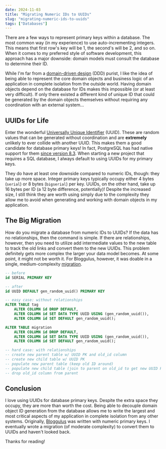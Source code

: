 ```yaml
---
date: 2024-11-03
title: "Migrating Numeric IDs to UUIDs"
slug: "migrating-numeric-ids-to-uuids"
tags: ["Databases"]
---
```


There are a few ways to represent primary keys within a database.
The most common way (in my experience) to use auto-incrementing integers.
This means that first row's key will be 1, the second's will be 2, and so on.
When it comes to my preferred style of software development, this approach has a major downside: domain models must consult the database to determine their ID.

While I'm far from a [domain-driven design](https://en.wikipedia.org/wiki/Domain-driven_design) (DDD) purist, I like the idea of being able to represent the core domain objects and business logic of an application in complete isolation from the outside world.
Having domain objects depend on the database for IDs makes this impossible (or at least very difficult).
If only there existed a different kind of unique ID that could be generated by the domain objects themselves without requiring any coordination with an external system...

## UUIDs for Life

Enter the wonderful [Universally Unique Identifier](https://en.wikipedia.org/wiki/Universally_unique_identifier) (UUID).
These are random values that can be generated without coordination and are **extremely** unlikely to ever collide with another UUID.
This makes them a good candidate for database primary keys!
In fact, PostgreSQL has had native support for them [since version 8.3](https://www.postgresql.org/docs/8.3/release-8-3.html).
When starting a new project that requires a SQL database, I always default to using UUIDs for my primary keys.

They do have at least one downside compared to numeric IDs, though: they take up more space.
Integer primary keys typically occupy either 4 bytes (`serial`) or 8 bytes (`bigserial`) per key.
UUIDs, on the other hand, take up 16 bytes per ID (a 12 byte difference, potentially)!
Despite the increased size, I still think they are worth using simply due to the complexity they allow me to avoid when generating and working with domain objects in my application.

## The Big Migration

How do you migrate a database from numeric IDs to UUIDs?
If the data has no relationships, then the command is simple.
If there are relationships, however, then you need to utilize add intermediate values to the new table to track the old links and convert them to the new UUIDs.
This problem definitely gets more complex the larger your data model becomes.
At some point, it might not be worth it.
For Bloggulus, however, it was doable in a single, medium-complexity [migration](https://github.com/theandrew168/bloggulus/blob/main/migrations/0005_convert_ids_to_uuid.sql).

```sql
-- before
id SERIAL PRIMARY KEY

-- after
id UUID DEFAULT gen_random_uuid() PRIMARY KEY

-- easy case: without relationships
ALTER TABLE tag
	ALTER COLUMN id DROP DEFAULT,
	ALTER COLUMN id SET DATA TYPE UUID USING (gen_random_uuid()),
	ALTER COLUMN id SET DEFAULT gen_random_uuid();

ALTER TABLE migration
	ALTER COLUMN id DROP DEFAULT,
	ALTER COLUMN id SET DATA TYPE UUID USING (gen_random_uuid()),
	ALTER COLUMN id SET DEFAULT gen_random_uuid();

-- hard case: with relationships
-- create new parent table w/ UUID PK and old_id column
-- create new child table w/ UUID PK
-- populate new parent table (keep old ID around)
-- populate new child table (join to parent on old_id to get new UUID PK)
-- drop old_id column from parent
```

## Conclusion

I love using UUIDs for database primary keys.
Despite the extra space they occupy, they are more than worth the cost.
Being able to decouple domain object ID generation from the database allows me to write the largest and most critical aspects of my application in complete isolation from any other systems.
Originally, [Bloggulus](https://bloggulus.com/) was written with numeric primary keys.
I eventually wrote a migration (of moderate complexity) to convert them to UUIDs and haven't looked back.

Thanks for reading!
